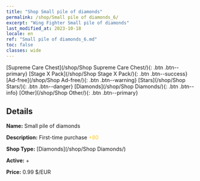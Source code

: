 ```yaml
---
title: "Shop Small pile of diamonds"
permalink: /shop/Small pile of diamonds_6/
excerpt: "Wing Fighter Small pile of diamonds"
last_modified_at: 2023-10-18
locale: en
ref: "Small pile of diamonds_6.md"
toc: false
classes: wide
---
```



  [Supreme Care Chest](/shop/Shop Supreme Care Chest/){: .btn .btn--primary}   [Stage X Pack](/shop/Shop Stage X Pack/){: .btn .btn--success}   [Ad-free](/shop/Shop Ad-free/){: .btn .btn--warning}   [Stars](/shop/Shop Stars/){: .btn .btn--danger}   [Diamonds](/shop/Shop Diamonds/){: .btn .btn--info}   [Other](/shop/Shop Other/){: .btn .btn--primary} 

## Details

 **Name:** Small pile of diamonds 

 **Description:** First-time purchase <span style="color: #FFC926">+80</span><br/><span style="color: #000000;"></span>

 **Shop Type:** [Diamonds](/shop/Shop Diamonds/)

 **Active:** + 

 **Price:** 0.99 $/EUR 


